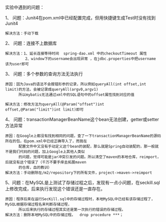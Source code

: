 实验中遇到的问题：

1、 问题：Junit4在pom.xml中已经配置完成，但用快捷键生成Test时没有找到Junit4
    
    解决方法：手动下载

2、 问题：连接不上数据库
   
    解决方法：1、延长连接等待时间  spring-dao.xml 中的checkoutTimeout 属性
             2、window下的username会出现异常 ，在jdbc.properties中把username 该为user即可

3、 问题：多个参数的查询方法无法执行

    原因：因为Java的语法不会报错形参的记录，所以例如queryAll(int offset,int limit)的方法，会被记录成queryAll(argv0,argv1)
          所以mybatis无法通过xml中的SQL语句中的offset属性找到对应的值
    
    解决方法：修改方法为queryAll(@Param("offset")int offset,@Param("limit")int limit)即可

4、 问题：transactionManagerBeanName这个bean无法创建，getter或setter方法异常

    原因：在Google上都没有找到相同的问题，查了一下transactionManagerBeanName的源码所在的包，在pom.xml中已经正确导入了，而我在
          配置文件中又没有手动定义这个bean的装配，那么就是Spring自动装配的，那一般就不是我们代码的问题，加上Google上其他人类似
          的问题，觉得可能是jar冲突引发的问题。所以清空了maven的本地仓库，reimport，后就没有这个错误了（千万不要手痒去拓展maven
          的仓库，血的教训）
    解决方法：手动删除在/m2/repository下的所有文件，project->maven->reimport

5、问题：在MySQL是上测试了存储过程之后，发现有一点小问题，在seckill.sql上修改完成，后来执行发现这个错误还是一直存在。    
    
    原因：程序后来在运行SecKill.sql中的存储过程时，本地MySQL中已经有该存储过程了，MySQL根据存储过程名来判断存储过程，
          所以后来执行的存储过程其实还是第一次执行的错误的存储过程。
    解决方法：删除本地MySQL中的存储过程。  drop procedure ***；